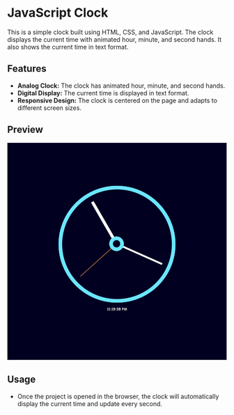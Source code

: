 # JavaScript Clock

This is a simple clock built using HTML, CSS, and JavaScript. The clock displays the current time with animated hour, minute, and second hands. It also shows the current time in text format.

## Features

- **Analog Clock:** The clock has animated hour, minute, and second hands.
- **Digital Display:** The current time is displayed in text format.
- **Responsive Design:** The clock is centered on the page and adapts to different screen sizes.

## Preview

![Clock Screenshot](./assets/images/preview.png)

## Usage

- Once the project is opened in the browser, the clock will automatically display the current time and update every second.


